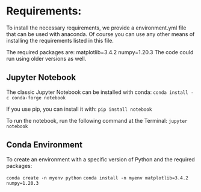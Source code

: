 # Requirements:

To install the necessary requirements, we provide a environment.yml file that can be used with anaconda. Of course you can use any other means of installing the requirements listed in this file.

The required packages are:
matplotlib=3.4.2
numpy=1.20.3
The code could run using older versions as well.

## Jupyter Notebook

The classic Jupyter Notebook can be installed with conda:
```conda install -c conda-forge notebook```

If you use pip, you can install it with:
```pip install notebook```

To run the notebook, run the following command at the Terminal:
```jupyter notebook```

## Conda Environment 

To create an environment with a specific version of Python and the required packages:

```conda create -n myenv python```
```conda install -n myenv matplotlib=3.4.2 numpy=1.20.3```
